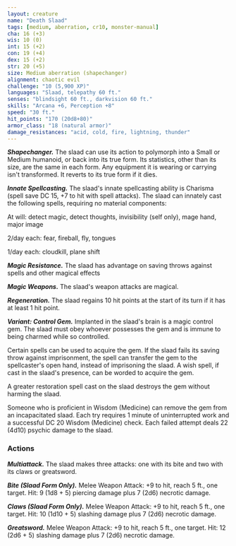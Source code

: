 ```yaml
---
layout: creature
name: "Death Slaad"
tags: [medium, aberration, cr10, monster-manual]
cha: 16 (+3)
wis: 10 (0)
int: 15 (+2)
con: 19 (+4)
dex: 15 (+2)
str: 20 (+5)
size: Medium aberration (shapechanger)
alignment: chaotic evil
challenge: "10 (5,900 XP)"
languages: "Slaad, telepathy 60 ft."
senses: "blindsight 60 ft., darkvision 60 ft."
skills: "Arcana +6, Perception +8"
speed: "30 ft."
hit_points: "170 (20d8+80)"
armor_class: "18 (natural armor)"
damage_resistances: "acid, cold, fire, lightning, thunder"
---
```


***Shapechanger.*** The slaad can use its action to polymorph into a Small or Medium humanoid, or back into its true form. Its statistics, other than its size, are the same in each form. Any equipment it is wearing or carrying isn't transformed. It reverts to its true form if it dies.

***Innate Spellcasting.*** The slaad's innate spellcasting ability is Charisma (spell save DC 15, +7 to hit with spell attacks). The slaad can innately cast the following spells, requiring no material components:

At will: detect magic, detect thoughts, invisibility (self only), mage hand, major image

2/day each: fear, fireball, fly, tongues

1/day each: cloudkill, plane shift

***Magic Resistance.*** The slaad has advantage on saving throws against spells and other magical effects

***Magic Weapons.*** The slaad's weapon attacks are magical.

***Regeneration.*** The slaad regains 10 hit points at the start of its turn if it has at least 1 hit point.

***Variant: Control Gem.*** Implanted in the slaad's brain is a magic control gem. The slaad must obey whoever possesses the gem and is immune to being charmed while so controlled.

Certain spells can be used to acquire the gem. If the slaad fails its saving throw against imprisonment, the spell can transfer the gem to the spellcaster's open hand, instead of imprisoning the slaad. A wish spell, if cast in the slaad's presence, can be worded to acquire the gem.

A greater restoration spell cast on the slaad destroys the gem without harming the slaad.

Someone who is proficient in Wisdom (Medicine) can remove the gem from an incapacitated slaad. Each try requires 1 minute of uninterrupted work and a successful DC 20 Wisdom (Medicine) check. Each failed attempt deals 22 (4d10) psychic damage to the slaad.

### Actions

***Multiattack.*** The slaad makes three attacks: one with its bite and two with its claws or greatsword.

***Bite (Slaad Form Only).*** Melee Weapon Attack: +9 to hit, reach 5 ft., one target. Hit: 9 (1d8 + 5) piercing damage plus 7 (2d6) necrotic damage.

***Claws (Slaad Form Only).*** Melee Weapon Attack: +9 to hit, reach 5 ft., one target. Hit: 10 (1d10 + 5) slashing damage plus 7 (2d6) necrotic damage.

***Greatsword.*** Melee Weapon Attack: +9 to hit, reach 5 ft., one target. Hit: 12 (2d6 + 5) slashing damage plus 7 (2d6) necrotic damage.
